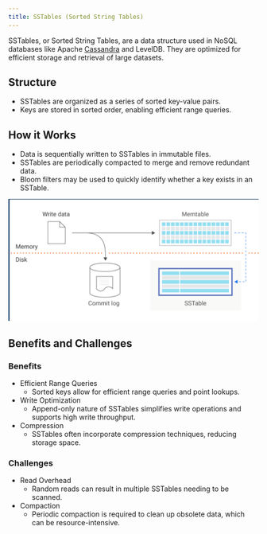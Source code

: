 ```yaml
---
title: SSTables (Sorted String Tables)
---
```


SSTables, or Sorted String Tables, are a data structure used in NoSQL databases like Apache [Cassandra](/designing-and-using-databases/cassandra) and LevelDB. They are optimized for efficient storage and retrieval of large datasets.

## Structure
- SSTables are organized as a series of sorted key-value pairs.
- Keys are stored in sorted order, enabling efficient range queries.

## How it Works
- Data is sequentially written to SSTables in immutable files.
- SSTables are periodically compacted to merge and remove redundant data.
- Bloom filters may be used to quickly identify whether a key exists in an SSTable.

![](../attachments/cleanshot-2024-09-15-at-0706542x.png)

## Benefits and Challenges
### Benefits
- Efficient Range Queries
	- Sorted keys allow for efficient range queries and point lookups.
- Write Optimization
	- Append-only nature of SSTables simplifies write operations and supports high write throughput.
- Compression
	- SSTables often incorporate compression techniques, reducing storage space.

### Challenges 
- Read Overhead
	- Random reads can result in multiple SSTables needing to be scanned.
- Compaction
	- Periodic compaction is required to clean up obsolete data, which can be resource-intensive.
